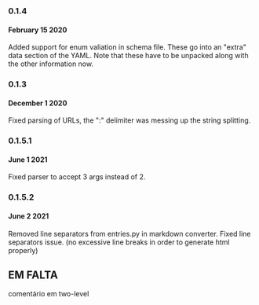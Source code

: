 ### 0.1.4
#### February 15 2020

Added support for enum valiation in schema file. These go into an "extra" data section of the YAML. Note that these have to be unpacked along with the other information now.

### 0.1.3
#### December 1 2020

Fixed parsing of URLs, the ":" delimiter was messing up the string splitting.

### 0.1.5.1
#### June 1 2021

Fixed parser to accept 3 args instead of 2.

### 0.1.5.2
#### June 2 2021

Removed line separators from entries.py in markdown converter.
Fixed line separators issue. (no excessive line breaks in order to generate html properly)

## EM FALTA
comentário em two-level